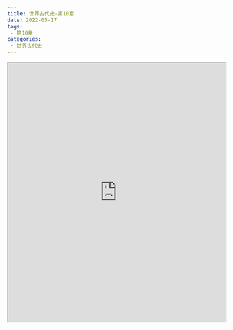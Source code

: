 ```yaml
---
title: 世界古代史-第10章
date: 2022-05-17
tags:
 - 第10章
categories:
 - 世界古代史
---
```




<iframe src="https://wanli.yourtools.icu/pdf/web/viewer.html?file=https://vkceyugu.cdn.bspapp.com/VKCEYUGU-98958311-3e7b-45a4-9247-ea869d6246c3/a4d700c3-941c-45e4-b654-483e9ab00b64.pdf" width="100%" height="600px"></iframe>

